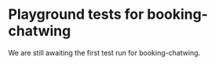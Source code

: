 # Playground tests for booking-chatwing
We are still awaiting the first test run for booking-chatwing.
